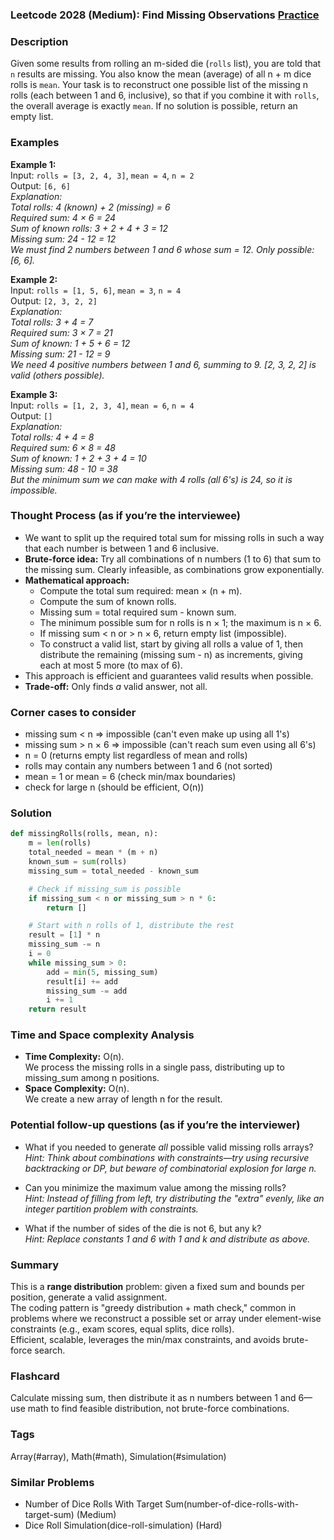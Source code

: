 ### Leetcode 2028 (Medium): Find Missing Observations [Practice](https://leetcode.com/problems/find-missing-observations)

### Description  
Given some results from rolling an m-sided die (`rolls` list), you are told that `n` results are missing. You also know the mean (average) of all n + m dice rolls is `mean`. Your task is to reconstruct one possible list of the missing n rolls (each between 1 and 6, inclusive), so that if you combine it with `rolls`, the overall average is exactly `mean`. If no solution is possible, return an empty list.

### Examples  

**Example 1:**  
Input: `rolls = [3, 2, 4, 3]`, `mean = 4`, `n = 2`  
Output: `[6, 6]`  
*Explanation:  
Total rolls: 4 (known) + 2 (missing) = 6  
Required sum: 4 × 6 = 24  
Sum of known rolls: 3 + 2 + 4 + 3 = 12  
Missing sum: 24 - 12 = 12  
We must find 2 numbers between 1 and 6 whose sum = 12. Only possible: [6, 6].*

**Example 2:**  
Input: `rolls = [1, 5, 6]`, `mean = 3`, `n = 4`  
Output: `[2, 3, 2, 2]`  
*Explanation:  
Total rolls: 3 + 4 = 7  
Required sum: 3 × 7 = 21  
Sum of known: 1 + 5 + 6 = 12  
Missing sum: 21 - 12 = 9  
We need 4 positive numbers between 1 and 6, summing to 9. [2, 3, 2, 2] is valid (others possible).*

**Example 3:**  
Input: `rolls = [1, 2, 3, 4]`, `mean = 6`, `n = 4`  
Output: `[]`  
*Explanation:  
Total rolls: 4 + 4 = 8  
Required sum: 6 × 8 = 48  
Sum of known: 1 + 2 + 3 + 4 = 10  
Missing sum: 48 - 10 = 38  
But the minimum sum we can make with 4 rolls (all 6's) is 24, so it is impossible.*

### Thought Process (as if you’re the interviewee)  
- We want to split up the required total sum for missing rolls in such a way that each number is between 1 and 6 inclusive.
- **Brute-force idea:** Try all combinations of n numbers (1 to 6) that sum to the missing sum. Clearly infeasible, as combinations grow exponentially.
- **Mathematical approach:**  
    - Compute the total sum required: mean × (n + m).
    - Compute the sum of known rolls.
    - Missing sum = total required sum - known sum.
    - The minimum possible sum for n rolls is n × 1; the maximum is n × 6.
    - If missing sum < n or > n × 6, return empty list (impossible).
    - To construct a valid list, start by giving all rolls a value of 1, then distribute the remaining (missing sum - n) as increments, giving each at most 5 more (to max of 6).
- This approach is efficient and guarantees valid results when possible.
- **Trade-off:** Only finds *a* valid answer, not all.

### Corner cases to consider  
- missing sum < n ⇒ impossible (can't even make up using all 1's)
- missing sum > n × 6 ⇒ impossible (can't reach sum even using all 6's)
- n = 0 (returns empty list regardless of mean and rolls)
- rolls may contain any numbers between 1 and 6 (not sorted)
- mean = 1 or mean = 6 (check min/max boundaries)
- check for large n (should be efficient, O(n))

### Solution

```python
def missingRolls(rolls, mean, n):
    m = len(rolls)
    total_needed = mean * (m + n)
    known_sum = sum(rolls)
    missing_sum = total_needed - known_sum

    # Check if missing_sum is possible
    if missing_sum < n or missing_sum > n * 6:
        return []

    # Start with n rolls of 1, distribute the rest
    result = [1] * n
    missing_sum -= n
    i = 0
    while missing_sum > 0:
        add = min(5, missing_sum)
        result[i] += add
        missing_sum -= add
        i += 1
    return result
```

### Time and Space complexity Analysis  

- **Time Complexity:** O(n).  
  We process the missing rolls in a single pass, distributing up to missing_sum among n positions.
- **Space Complexity:** O(n).  
  We create a new array of length n for the result.

### Potential follow-up questions (as if you’re the interviewer)  

- What if you needed to generate *all* possible valid missing rolls arrays?  
  *Hint: Think about combinations with constraints—try using recursive backtracking or DP, but beware of combinatorial explosion for large n.*

- Can you minimize the maximum value among the missing rolls?  
  *Hint: Instead of filling from left, try distributing the "extra" evenly, like an integer partition problem with constraints.*

- What if the number of sides of the die is not 6, but any k?  
  *Hint: Replace constants 1 and 6 with 1 and k and distribute as above.*

### Summary
This is a **range distribution** problem: given a fixed sum and bounds per position, generate a valid assignment.  
The coding pattern is "greedy distribution + math check," common in problems where we reconstruct a possible set or array under element-wise constraints (e.g., exam scores, equal splits, dice rolls).  
Efficient, scalable, leverages the min/max constraints, and avoids brute-force search.


### Flashcard
Calculate missing sum, then distribute it as n numbers between 1 and 6—use math to find feasible distribution, not brute-force combinations.

### Tags
Array(#array), Math(#math), Simulation(#simulation)

### Similar Problems
- Number of Dice Rolls With Target Sum(number-of-dice-rolls-with-target-sum) (Medium)
- Dice Roll Simulation(dice-roll-simulation) (Hard)